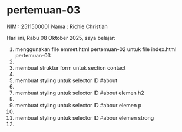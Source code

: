 # pertemuan-03

NIM : 2511500001
Nama : Richie Christian

Hari ini, Rabu 08 Oktober 2025, saya belajar:
<ol>
<li>menggunakan file emmet.html pertemuan-02 untuk file index.html pertemuan-03<li>
<li>membuat struktur form untuk section contact<li>
<li>membuat styling untuk selector ID #about<li>
<li>membuat styling untuk selector ID #about elemen h2<li>
<li>membuat styling untuk selector ID #abour elemen p<li>
<li>membuat styling untuk selector ID #abour elemen strong<li>
<ol>